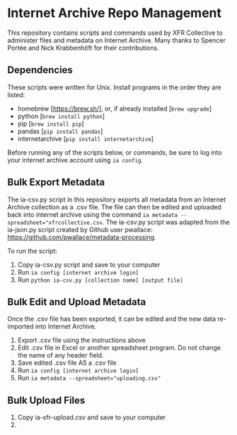 # Internet Archive Repo Management

This repository contains scripts and commands used by XFR Collective to administer files and metadata on Internet Archive.  Many thanks to Spencer Portée and Nıck Krabbenhöft for their contributions. 

## Dependencies

These scripts were written for Unix. Install programs in the order they are listed: 

- homebrew [https://brew.sh/], or, if already installed [`brew upgrade`] 
- python [`brew install python`]
- pip [`brew install pip`] 
- pandas [`pip install pandas`] 
- internetarchive [`pip install internetarchive`] 

Before running any of the scripts below, or commands, be sure to log into your internet archive account using `ia config`. 

## Bulk Export Metadata 

The ia-csv.py script in this repository exports all metadata from an Internet Archive collection as a .csv file. The file can then be edited and uploaded back into internet archive using the command `ia metadata --spreadsheet="xfrcollective.csv`. The ia-csv.py script was adapted from the ia-json.py script created by Github user pwallace: https://github.com/pwallace/metadata-processing. 

To run the script: 

1. Copy ia-csv.py script and save to your computer
2. Run `ia config [internet archive login]`
3. Run `python ia-csv.py [collection name] [output file]` 

## Bulk Edit and Upload Metadata

Once the .csv file has been exported, it can be edited and the new data re-imported into Internet Archive. 

1. Export .csv file using the instructions above
2. Edit .csv file in Excel or another spreadsheet program. Do not change the name of any header field.  
3. Save edited .csv file AS a .csv file
4. Run `ia config [internet archive login]`
5. Run `ia metadata --spreadsheet="uploading.csv"`

## Bulk Upload Files

1. Copy ia-xfr-upload.csv and save to your computer
2. 
